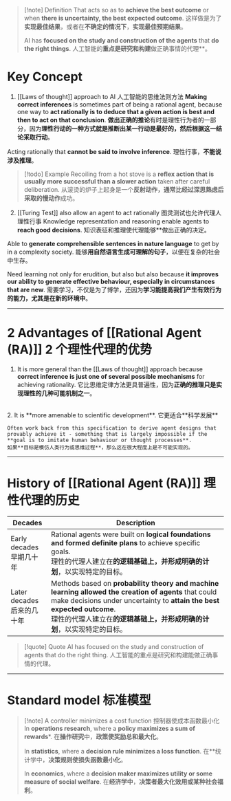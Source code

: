 >[!note] Definition
>That acts so as to **achieve the best outcome** or when **there is uncertainty, the best expected outcome**.
>这样做是为了**实现最佳结果**，或者在**不确定的情况下**，**实现最佳预期结果**。
>
>AI has **focused on the study and construction of the agents** that **do the right things**.
>人工智能的**重点是研究和构建**做正确事情的代理**。
# Key Concept
1.  [[Laws of thought]] approach to AI 人工智能的思维法则方法
   **Making correct inferences** is sometimes part of being a rational agent, because one way to **act rationally is to deduce that a given action is best and then to act on that conclusion**.
   **做出正确的推论**有时是理性行为者的一部分，因为**理性行动的一种方式就是推断出某一行动是最好的，然后根据这一结论采取行动**。
   
   Acting rationally that **cannot be said to involve inference**.
   理性行事，**不能说涉及推理**。

>[!todo] Example
>Recoiling from a hot stove is a **reflex action that is usually more successful than a slower action** taken after careful deliberation.
>从滚烫的炉子上起身是一个**反射动作，通常比经过深思熟虑后采取的慢动作**成功。

2. [[Turing Test]] also allow an agent to act rationally 图灵测试也允许代理人理性行事
   Knowledge representation and reasoning enable agents to **reach good decisions**.
   知识表征和推理使代理能够**做出正确的决定。

Able to **generate comprehensible sentences in nature language** to get by in a complexity society. 
能够**用自然语言生成可理解的句子**，以便在复杂的社会中生存。 

Need learning not only for erudition, but also but also because **it improves our ability to generate effective behaviour, especially in circumstances that are new**.
需要学习，不仅是为了博学，还因为**学习能提高我们产生有效行为的能力，尤其是在新的环境中**。


---

# 2 Advantages of [[Rational Agent (RA)]]  2 个理性代理的优势
1. It is more general than the [[Laws of thought]] approach because **correct inference is just one of several possible mechanisms** for achieving rationality.
	它比思维定律方法更具普遍性，因为**正确的推理只是实现理性的几种可能机制之一**。
<br>
2. It is **more amenable to scientific development**.
	它更适合**科学发展**
	
	Often work back from this specification to derive agent designs that provably achieve it - something that is largely impossible if the **goal is to imitate human behaviour or thought processes**.
	如果**目标是模仿人类行为或思维过程**，那么这在很大程度上是不可能实现的。

---
# History of [[Rational Agent (RA)]] 理性代理的历史

| Decades                 | Description                                                                                                                                                                                                                |
| ----------------------- | -------------------------------------------------------------------------------------------------------------------------------------------------------------------------------------------------------------------------- |
| Early decades<br>早期几十年  | Rational agents were built on **logical foundations and formed definite plans** to achieve specific goals.<br>理性的代理人建立在**的逻辑基础上，并形成明确的计划**，以实现特定的目标。                                                                       |
| Later decades<br>后来的几十年 | Methods based on **probability theory and machine learning allowed the creation of agents** that could make decisions under uncertainty to **attain the best expected outcome**.<br>理性的代理人建立在**的逻辑基础上，并形成明确的计划**，以实现特定的目标。 |

>[!quote] Quote
>AI has focused on the study and construction of agents that do the right thing.
>人工智能的重点是研究和构建能做正确事情的代理。

---
# Standard model  标准模型

>[!note] A controller minimizes a cost function 控制器使成本函数最小化
>In **operations research**, where a **policy maximizes a sum of rewards***. 
>在**操作研究**中，**政策使奖励总和最大化**。
>
>In **statistics**, where a **decision rule minimizes a loss function**. 
>在**统计学中，**决策规则使损失函数最小化**。
>
>In **economics**, where a **decision maker maximizes utility or some measure of social welfare**. 
>在**经济学中**，**决策者最大化效用或某种社会福利**。


